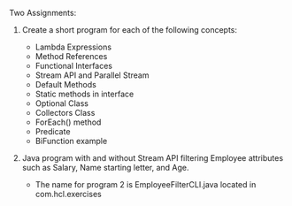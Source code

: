 Two Assignments:

1. Create a short program for each of the following concepts:
	- Lambda Expressions
	- Method References
	- Functional Interfaces
	- Stream API and Parallel Stream
	- Default Methods
	- Static methods in interface
	- Optional Class
	- Collectors Class
	- ForEach() method
	- Predicate
	- BiFunction example
	
2. Java program with and without Stream API filtering Employee attributes such as 
	Salary, Name starting letter, and Age.
	
	- The name for program 2 is EmployeeFilterCLI.java located in com.hcl.exercises